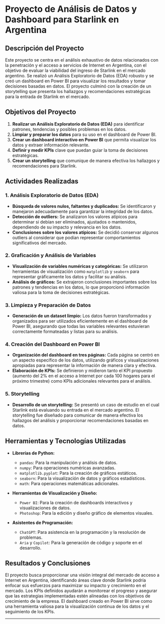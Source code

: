 # Proyecto de Análisis de Datos y Dashboard para Starlink en Argentina

## Descripción del Proyecto

Este proyecto se centra en el análisis exhaustivo de datos relacionados con la penetración y el acceso a servicios de Internet en Argentina, con el objetivo de evaluar la viabilidad del ingreso de Starlink en el mercado argentino. Se realizó un Análisis Exploratorio de Datos (EDA) robusto y se creó un dashboard en Power BI para visualizar los resultados y tomar decisiones basadas en datos. El proyecto culminó con la creación de un storytelling que presenta los hallazgos y recomendaciones estratégicas para la entrada de Starlink en el mercado.

## Objetivos del Proyecto

1. **Realizar un Análisis Exploratorio de Datos (EDA)** para identificar patrones, tendencias y posibles problemas en los datos.
2. **Limpiar y preparar los datos** para su uso en el dashboard de Power BI.
3. **Crear un dashboard interactivo en Power BI** que permita visualizar los datos y extraer información relevante.
4. **Definir y medir KPIs** clave que puedan guiar la toma de decisiones estratégicas.
5. **Crear un storytelling** que comunique de manera efectiva los hallazgos y recomendaciones para Starlink.

## Actividades Realizadas

### 1. Análisis Exploratorio de Datos (EDA)

- **Búsqueda de valores nulos, faltantes y duplicados:** Se identificaron y manejaron adecuadamente para garantizar la integridad de los datos.
- **Detección de outliers:** Se analizaron los valores atípicos para determinar si debían ser eliminados, ajustados o mantenidos, dependiendo de su impacto y relevancia en los datos.
- **Conclusiones sobre los valores atípicos:** Se decidió conservar algunos outliers al considerar que podían representar comportamientos significativos del mercado.
  
### 2. Graficación y Análisis de Variables

- **Visualización de variables numéricas y categóricas:** Se utilizaron herramientas de visualización como `matplotlib` y `seaborn` para representar gráficamente los datos y facilitar su análisis.
- **Análisis de gráficos:** Se extrajeron conclusiones importantes sobre los patrones y tendencias en los datos, lo que proporcionó información valiosa para la toma de decisiones estratégicas.

### 3. Limpieza y Preparación de Datos

- **Generación de un dataset limpio:** Los datos fueron transformados y organizados para ser utilizados eficientemente en el dashboard de Power BI, asegurando que todas las variables relevantes estuvieran correctamente formateadas y listas para su análisis.

### 4. Creación del Dashboard en Power BI

- **Organización del dashboard en tres páginas:** Cada página se centró en un aspecto específico de los datos, utilizando gráficos y visualizaciones apropiadas para representar la información de manera clara y efectiva.
- **Elaboración de KPIs:** Se definieron y midieron tanto el KPI propuesto (aumento del 2% en el acceso a Internet por cada 100 hogares para el próximo trimestre) como KPIs adicionales relevantes para el análisis.

### 5. Storytelling

- **Desarrollo de un storytelling:** Se presentó un caso de estudio en el cual Starlink está evaluando su entrada en el mercado argentino. El storytelling fue diseñado para comunicar de manera efectiva los hallazgos del análisis y proporcionar recomendaciones basadas en datos.

## Herramientas y Tecnologías Utilizadas

- **Librerías de Python:**
  - `pandas`: Para la manipulación y análisis de datos.
  - `numpy`: Para operaciones numéricas avanzadas.
  - `matplotlib.pyplot`: Para la creación de gráficos estáticos.
  - `seaborn`: Para la visualización de datos y gráficos estadísticos.
  - `math`: Para operaciones matemáticas adicionales.

- **Herramientas de Visualización y Diseño:**
  - `Power BI`: Para la creación de dashboards interactivos y visualizaciones de datos.
  - `Photoshop`: Para la edición y diseño gráfico de elementos visuales.

- **Asistentes de Programación:**
  - `ChatGPT`: Para asistencia en la programación y la resolución de problemas.
  - `Aria` y `Copilot`: Para la generación de código y soporte en el desarrollo.

## Resultados y Conclusiones

El proyecto busca proporcionar una visión integral del mercado de acceso a Internet en Argentina, identificando áreas clave donde Starlink podría enfocar sus esfuerzos para maximizar su impacto y crecimiento en el mercado. Los KPIs definidos ayudarán a monitorear el progreso y asegurar que las estrategias implementadas estén alineadas con los objetivos de crecimiento de la empresa. El dashboard creado en Power BI sirve como una herramienta valiosa para la visualización continua de los datos y el seguimiento de los KPIs.

---
